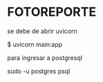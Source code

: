 # FOTOREPORTE

se debe de abrir uvicorn 

$ uvicorn main:app



para ingresar a postgresql

sudo -u postgres psql
